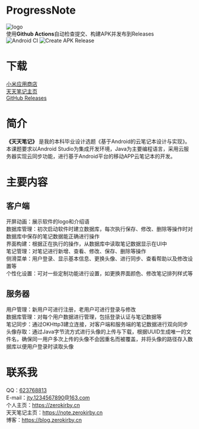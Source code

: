 # ProgressNote
![logo](https://note.zerokirby.cn/img/intro.png)  
使用**Github Actions**自动检查提交、构建APK并发布到Releases  
![Android CI](https://github.com/0Kirby/ProgressNote/workflows/Android%20CI/badge.svg)
![Create APK Release](https://github.com/0Kirby/ProgressNote/workflows/Create%20APK%20Release/badge.svg)
# 下载
[小米应用商店](https://app.mi.com/details?id=cn.zerokirby.note)  
[天天笔记主页](https://note.zerokirby.cn)  
[GitHub Releases](https://github.com/0Kirby/ProgressNote/releases/latest)  
# 简介
**《天天笔记》** 是我的本科毕业设计选题《基于Android的云笔记本设计与实现》。  
本课题要求以Android Studio为集成开发环境，Java为主要编程语言，采用云服务器实现云同步功能，进行基于Android平台的移动APP云笔记本的开发。
# 主要内容
## 客户端
开屏动画：展示软件的logo和介绍语  
数据库管理：初次启动软件时建立数据库，每次执行保存、修改、删除等操作时对数据库中保存的笔记数据能正确进行操作  
界面构建：根据正在执行的操作，从数据库中读取笔记数据显示在UI中  
笔记管理：对笔记进行新增、查看、修改、保存、删除等操作  
侧滑菜单：用户登录、显示基本信息、更换头像、进行同步、查看帮助以及修改设置等  
个性化设置：可对一些定制功能进行设置，如更换界面颜色、修改笔记排列样式等
## 服务器
用户管理：新用户可进行注册，老用户可进行登录与修改  
数据库管理：对每个用户数据进行管理，包括登录认证与笔记数据等  
笔记同步：通过OKHttp3建立连接，对客户端和服务端的笔记数据进行双向同步  
头像存取：通过Java字节流方式进行头像的上传与下载，根据UUID生成唯一的文件名，确保同一用户多次上传的头像不会因重名而被覆盖，并将头像的路径存入数据库以便用户登录时读取头像
# 联系我
QQ：[623768813](http://wpa.qq.com/msgrd?v=3&uin=623768813&site=qq&menu=yes)  
E-mail：[jty.1234567890@163.com](mailto:jty.1234567890@163.com)  
个人主页：https://zerokirby.cn  
天天笔记主页：https://note.zerokirby.cn  
博客：https://blog.zerokirby.cn
